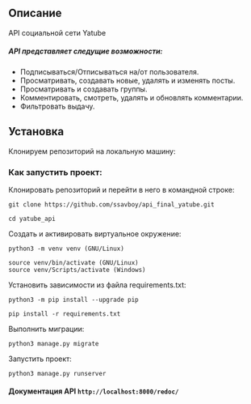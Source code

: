 ## Описание
API социальной сети Yatube
##### API представляет следущие возможности:
* Подписываться/Отписываться на/от пользователя.
* Просматривать, создавать новые, удалять и изменять посты.
* Просматривать и создавать группы.
* Комментировать, смотреть, удалять и обновлять комментарии.
* Фильтровать выдачу.
## Установка 
Клонируем репозиторий на локальную машину:
### Как запустить проект:
Клонировать репозиторий и перейти в него в командной строке:

```
git clone https://github.com/ssavboy/api_final_yatube.git
```

```
cd yatube_api
```

Cоздать и активировать виртуальное окружение:

```
python3 -m venv venv (GNU/Linux)
```

```
source venv/bin/activate (GNU/Linux)
source venv/Scripts/activate (Windows)
```

Установить зависимости из файла requirements.txt:

```
python3 -m pip install --upgrade pip
```

```
pip install -r requirements.txt
```

Выполнить миграции:

```
python3 manage.py migrate
```

Запустить проект:

```
python3 manage.py runserver
```
#### Документация API `http://localhost:8000/redoc/`